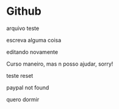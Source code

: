 # Github

arquivo teste

escreva alguma coisa

editando novamente

Curso maneiro, mas n posso ajudar, sorry!

teste reset

paypal not found

quero dormir
